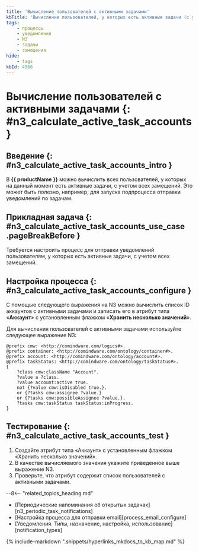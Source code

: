 ```yaml
---
title: 'Вычисление пользователей с активными задачами'
kbTitle: 'Вычисление пользователей, у которых есть активные задачи (с учетом замещений)'
tags:
    - процессы
    - уведомления
    - N3
    - задачи
    - замещения
hide:
    - tags
kbId: 4966
---
```


# Вычисление пользователей с активными задачами {: #n3_calculate_active_task_accounts }

## Введение {: #n3_calculate_active_task_accounts_intro }

В **{{ productName }}** можно вычислить всех пользователей, у которых на данный момент есть активные задачи, с учетом всех замещений. Это может быть полезно, например, для запуска подпроцесса отправки уведомлений по задачам.

## Прикладная задача {: #n3_calculate_active_task_accounts_use_case .pageBreakBefore }

Требуется настроить процесс для отправки уведомлений пользователям, у которых есть активные задачи, с учетом всех замещений.

## Настройка процесса {: #n3_calculate_active_task_accounts_configure }

С помощью следующего выражения на N3 можно вычислить список ID аккаунтов с активными задачами и записать его в атрибут типа «**Аккаунт**» с установленным флажком «**Хранить несколько значений**».

Для вычисления пользователей с активными задачами используйте следующее выражение N3:

``` turtle
@prefix cmw: <http://comindware.com/logics#>.
@prefix container: <http://comindware.com/ontology/container#>.
@prefix account: <http://comindware.com/ontology/account#>.
@prefix taskStatus: <http://comindware.com/ontology/taskStatus#>.
{
    ?class cmw:className "Account".
    ?value a ?class.
    ?value account:active true.
    not {?value cmw:isDisabled true.}.
    or {?tasks cmw:assignee ?value.}
    or {?tasks cmw:possibleAssignee ?value.}.
    ?tasks cmw:taskStatus taskStatus:inProgress.
}
```

## Тестирование {: #n3_calculate_active_task_accounts_test }

1. Создайте атрибут типа «Аккаунт» с установленным флажком «Хранить несколько значений».
2. В качестве вычисляемого значения укажите приведенное выше выражение N3.
3. Проверьте, что атрибут содержит список пользователей с активными задачами.

<div class="relatedTopics" markdown="block">

--8<-- "related_topics_heading.md"

- [Периодические напоминания об открытых задачах][n3_periodic_task_notifications]
- [Настройка процесса для отправки email][process_email_configure]
- [Уведомления. Типы, назначение, настройка, использование][notification_types]

</div>

{% include-markdown ".snippets/hyperlinks_mkdocs_to_kb_map.md" %}
